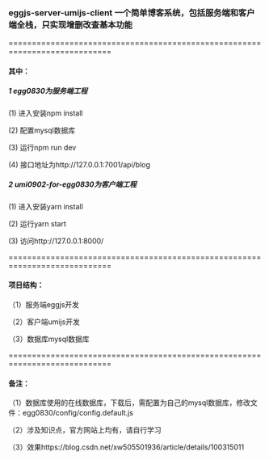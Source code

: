 ### eggjs-server-umijs-client 一个简单博客系统，包括服务端和客户端全栈，只实现增删改查基本功能

============================================================================

#### 其中：

##### 1 egg0830为服务端工程

(1) 进入安装npm install

(2) 配置mysql数据库

(3) 运行npm run dev

(4) 接口地址为http://127.0.0.1:7001/api/blog

##### 2 umi0902-for-egg0830为客户端工程

(1) 进入安装yarn install

(2) 运行yarn start

(3) 访问http://127.0.0.1:8000/

============================================================================

#### 项目结构：

（1）服务端eggjs开发

（2）客户端umijs开发

（3）数据库mysql数据库

============================================================================

#### 备注：

（1）数据库使用的在线数据库，下载后，需配置为自己的mysql数据库，修改文件：egg0830/config/config.default.js

（2）涉及知识点，官方网站上均有，请自行学习

（3）效果https://blog.csdn.net/xw505501936/article/details/100315011




